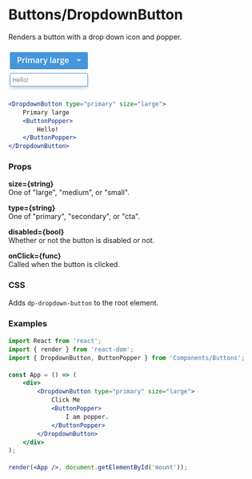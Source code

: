Buttons/DropdownButton
======================
Renders a button with a drop down icon and popper.

![DropdownButton example](../../assets/images/dropdown-button-1.png)

```jsx
<DropdownButton type="primary" size="large">
    Primary large
    <ButtonPopper>
        Hello!
    </ButtonPopper>
</DropdownButton>
```

### Props

**size={string}**  
One of "large", "medium", or "small".

**type={string}**  
One of "primary", "secondary", or "cta".

**disabled={bool}**  
Whether or not the button is disabled or not.

**onClick={func}**  
Called when the button is clicked.

### CSS
Adds `dp-dropdown-button` to the root element.

### Examples

```jsx
import React from 'react';
import { render } from 'react-dom';
import { DropdownButton, ButtonPopper } from 'Components/Buttons';

const App = () => (
    <div>
        <DropdownButton type="primary" size="large">
            Click Me
            <ButtonPopper>
                I am popper.
            </ButtonPopper>
        </DropdownButton>
    </div>
);

render(<App />, document.getElementById('mount'));
```
